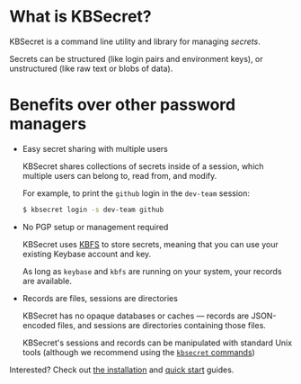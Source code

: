 # What is KBSecret?

KBSecret is a command line utility and library for managing *secrets*.

Secrets can be structured (like login pairs and environment keys), or unstructured (like raw
text or blobs of data).

# Benefits over other password managers

* Easy secret sharing with multiple users

    KBSecret shares collections of secrets inside of a session, which multiple users
    can belong to, read from, and modify.

    For example, to print the `github` login in the `dev-team` session:

    ```bash
    $ kbsecret login -s dev-team github
    ```

* No PGP setup or management required

    KBSecret uses [KBFS](https://keybase.io/docs/kbfs) to store secrets, meaning that
    you can use your existing Keybase account and key.

    As long as `keybase` and `kbfs` are running on your system, your records are available.

* Records are files, sessions are directories

    KBSecret has no opaque databases or caches &mdash; records are JSON-encoded files, and
    sessions are directories containing those files.

    KBSecret's sessions and records can be manipulated with standard Unix tools (although
    we recommend using the [`kbsecret` commands](man))

Interested? Check out [the installation](installation) and [quick start](quickstart) guides.
